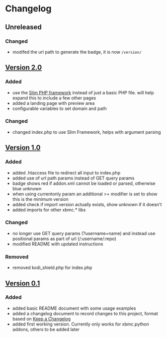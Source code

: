 # Changelog

## Unreleased

### Changed
- modifed the url path to generate the badge, it is now ```/version/```

## [Version 2.0](https://github.com/robweber/kodi-shield/compare/v1.0...v2.0)

### Added
- use the [Slim PHP framework](https://www.slimframework.com/) instead of just a basic PHP file. will help expand this to include a few other pages
- added a landing page with preview area
- configurable variables to set domain and path

### Changed
- changed index.php to use Slim Framework, helps with argument parsing

## [Version 1.0](https://github.com/robweber/kodi-shield/compare/v0.1...v1.0)

### Added
- added .htaccess file to redirect all input to index.php
- added use of url path params instead of GET query params
- badge shows red if addon.xml cannot be loaded or parsed, otherwise blue unknown
- when using currentonly param an additional >= modifier is set to show this is the minimum version
- added check if import version actually exists, show unknown if it doesn't
- added imports for other xbmc.* libs

### Changed
- no longer use GET query params (?username=name) and instead use positional params as part of url (/:username/:repo)
- modified README with updated instructions

### Removed
- removed kodi_shield.php for index.php

## [Version 0.1](https://github.com/robweber/kodi-shield/commits/v0.1)

### Added

- added basic README document with some usage examples
- added a changelog document to record changes to this project, format based on [Keep a Changelog](https://keepachangelog.com/en/1.0.0/)
- added first working version. Currently only works for xbmc.python addons, others to be added later
